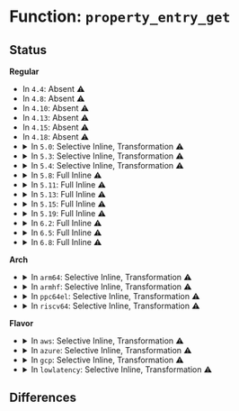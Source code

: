 # Function: <code>property_entry_get</code>

## Status
<b>Regular</b>
<ul>
<li>
In <code>4.4</code>: Absent ⚠️
</li>
<li>
In <code>4.8</code>: Absent ⚠️
</li>
<li>
In <code>4.10</code>: Absent ⚠️
</li>
<li>
In <code>4.13</code>: Absent ⚠️
</li>
<li>
In <code>4.15</code>: Absent ⚠️
</li>
<li>
In <code>4.18</code>: Absent ⚠️
</li>
<li>
<details>
<summary>In <code>5.0</code>: Selective Inline, Transformation ⚠️</summary>

**Collision:** Unique Static

**Inline:** Selective

**Transformation:** True

**Instances:**

```
In drivers/base/swnode.c (ffffffff816aa260)
Location: drivers/base/swnode.c:55
Inline: True
Inline callers:
  - drivers/base/swnode.c:software_node_read_string_array
  - drivers/base/swnode.c:software_node_read_int_array
  - drivers/base/swnode.c:software_node_property_present
  - drivers/base/swnode.c:property_entry_find
Direct callers:
  - drivers/base/swnode.c:software_node_read_string_array
  - drivers/base/swnode.c:software_node_read_int_array
  - drivers/base/swnode.c:software_node_property_present
  - drivers/base/swnode.c:property_entry_find
```
**Symbols:**

```
ffffffff816aa170-ffffffff816aa1af: property_entry_get.part.6 (STB_LOCAL)
```
</details>
</li>
<li>
<details>
<summary>In <code>5.3</code>: Selective Inline, Transformation ⚠️</summary>

**Collision:** Unique Static

**Inline:** Selective

**Transformation:** True

**Instances:**

```
In drivers/base/swnode.c (ffffffff816e3efa)
Location: drivers/base/swnode.c:94
Inline: True
Inline callers:
  - drivers/base/swnode.c:software_node_get_reference_args
  - drivers/base/swnode.c:software_node_read_string_array
  - drivers/base/swnode.c:software_node_read_string_array
  - drivers/base/swnode.c:software_node_read_int_array
  - drivers/base/swnode.c:software_node_property_present
  - drivers/base/swnode.c:property_entry_find
Direct callers:
  - drivers/base/swnode.c:software_node_get_reference_args
  - drivers/base/swnode.c:software_node_read_string_array
  - drivers/base/swnode.c:software_node_read_string_array
  - drivers/base/swnode.c:software_node_read_int_array
  - drivers/base/swnode.c:software_node_property_present
  - drivers/base/swnode.c:property_entry_find
```
**Symbols:**

```
ffffffff816e3b70-ffffffff816e3bb0: property_entry_get.part.0 (STB_LOCAL)
```
</details>
</li>
<li>
<details>
<summary>In <code>5.4</code>: Selective Inline, Transformation ⚠️</summary>

**Collision:** Unique Static

**Inline:** Selective

**Transformation:** True

**Instances:**

```
In drivers/base/swnode.c (ffffffff8170885a)
Location: drivers/base/swnode.c:94
Inline: True
Inline callers:
  - drivers/base/swnode.c:software_node_get_reference_args
  - drivers/base/swnode.c:software_node_read_string_array
  - drivers/base/swnode.c:software_node_read_string_array
  - drivers/base/swnode.c:software_node_read_int_array
  - drivers/base/swnode.c:software_node_property_present
  - drivers/base/swnode.c:property_entry_find
Direct callers:
  - drivers/base/swnode.c:software_node_get_reference_args
  - drivers/base/swnode.c:software_node_read_string_array
  - drivers/base/swnode.c:software_node_read_string_array
  - drivers/base/swnode.c:software_node_read_int_array
  - drivers/base/swnode.c:software_node_property_present
  - drivers/base/swnode.c:property_entry_find
```
**Symbols:**

```
ffffffff81707d60-ffffffff81707da0: property_entry_get.part.0 (STB_LOCAL)
```
</details>
</li>
<li>
<details>
<summary>In <code>5.8</code>: Full Inline ⚠️</summary>

**Collision:** Unique Static

**Inline:** Full

**Transformation:** False

**Instances:**

```
In drivers/base/swnode.c (ffffffff817c371c)
Location: drivers/base/swnode.c:94
Inline: True
Inline callers:
  - drivers/base/swnode.c:software_node_get_reference_args
  - drivers/base/swnode.c:software_node_get_reference_args
  - drivers/base/swnode.c:software_node_read_string_array
  - drivers/base/swnode.c:software_node_read_string_array
  - drivers/base/swnode.c:software_node_property_present
  - drivers/base/swnode.c:software_node_property_present
  - drivers/base/swnode.c:property_entry_read_int_array
  - drivers/base/swnode.c:property_entry_read_int_array
  - drivers/base/swnode.c:property_entry_find
  - drivers/base/swnode.c:property_entry_find
```
</details>
</li>
<li>
<details>
<summary>In <code>5.11</code>: Full Inline ⚠️</summary>

**Collision:** Unique Static

**Inline:** Full

**Transformation:** False

**Instances:**

```
In drivers/base/swnode.c (ffffffff817d86bc)
Location: drivers/base/swnode.c:94
Inline: True
Inline callers:
  - drivers/base/swnode.c:software_node_get_reference_args
  - drivers/base/swnode.c:software_node_get_reference_args
  - drivers/base/swnode.c:software_node_read_string_array
  - drivers/base/swnode.c:software_node_read_string_array
  - drivers/base/swnode.c:software_node_property_present
  - drivers/base/swnode.c:software_node_property_present
  - drivers/base/swnode.c:property_entry_read_int_array
  - drivers/base/swnode.c:property_entry_read_int_array
  - drivers/base/swnode.c:property_entry_find
  - drivers/base/swnode.c:property_entry_find
```
</details>
</li>
<li>
<details>
<summary>In <code>5.13</code>: Full Inline ⚠️</summary>

**Collision:** Unique Static

**Inline:** Full

**Transformation:** False

**Instances:**

```
In drivers/base/swnode.c (ffffffff817bc5fd)
Location: drivers/base/swnode.c:108
Inline: True
Inline callers:
  - drivers/base/swnode.c:software_node_graph_get_remote_endpoint
  - drivers/base/swnode.c:software_node_graph_get_remote_endpoint
  - drivers/base/swnode.c:software_node_get_reference_args
  - drivers/base/swnode.c:software_node_get_reference_args
  - drivers/base/swnode.c:software_node_read_string_array
  - drivers/base/swnode.c:software_node_read_string_array
  - drivers/base/swnode.c:software_node_read_string_array
  - drivers/base/swnode.c:software_node_read_string_array
  - drivers/base/swnode.c:software_node_property_present
  - drivers/base/swnode.c:software_node_property_present
  - drivers/base/swnode.c:property_entry_read_int_array
  - drivers/base/swnode.c:property_entry_read_int_array
  - drivers/base/swnode.c:property_entry_read_int_array
  - drivers/base/swnode.c:property_entry_read_int_array
```
</details>
</li>
<li>
<details>
<summary>In <code>5.15</code>: Full Inline ⚠️</summary>

**Collision:** Unique Static

**Inline:** Full

**Transformation:** False

**Instances:**

```
In drivers/base/swnode.c (ffffffff8184669d)
Location: drivers/base/swnode.c:110
Inline: True
Inline callers:
  - drivers/base/swnode.c:software_node_graph_get_remote_endpoint
  - drivers/base/swnode.c:software_node_graph_get_remote_endpoint
  - drivers/base/swnode.c:software_node_get_reference_args
  - drivers/base/swnode.c:software_node_get_reference_args
  - drivers/base/swnode.c:software_node_read_string_array
  - drivers/base/swnode.c:software_node_read_string_array
  - drivers/base/swnode.c:software_node_read_string_array
  - drivers/base/swnode.c:software_node_read_string_array
  - drivers/base/swnode.c:software_node_property_present
  - drivers/base/swnode.c:software_node_property_present
  - drivers/base/swnode.c:property_entry_read_int_array
  - drivers/base/swnode.c:property_entry_read_int_array
  - drivers/base/swnode.c:property_entry_read_int_array
  - drivers/base/swnode.c:property_entry_read_int_array
```
</details>
</li>
<li>
<details>
<summary>In <code>5.19</code>: Full Inline ⚠️</summary>

**Collision:** Unique Static

**Inline:** Full

**Transformation:** False

**Instances:**

```
In drivers/base/swnode.c (ffffffff8198a979)
Location: drivers/base/swnode.c:110
Inline: True
Inline callers:
  - drivers/base/swnode.c:software_node_graph_get_remote_endpoint
  - drivers/base/swnode.c:software_node_graph_get_remote_endpoint
  - drivers/base/swnode.c:software_node_get_reference_args
  - drivers/base/swnode.c:software_node_get_reference_args
  - drivers/base/swnode.c:software_node_read_string_array
  - drivers/base/swnode.c:software_node_read_string_array
  - drivers/base/swnode.c:software_node_read_string_array
  - drivers/base/swnode.c:software_node_read_string_array
  - drivers/base/swnode.c:software_node_property_present
  - drivers/base/swnode.c:software_node_property_present
  - drivers/base/swnode.c:property_entry_read_int_array
  - drivers/base/swnode.c:property_entry_read_int_array
  - drivers/base/swnode.c:property_entry_read_int_array
  - drivers/base/swnode.c:property_entry_read_int_array
```
</details>
</li>
<li>
<details>
<summary>In <code>6.2</code>: Full Inline ⚠️</summary>

**Collision:** Unique Static

**Inline:** Full

**Transformation:** False

**Instances:**

```
In drivers/base/swnode.c (ffffffff81af9df9)
Location: drivers/base/swnode.c:110
Inline: True
Inline callers:
  - drivers/base/swnode.c:software_node_graph_get_remote_endpoint
  - drivers/base/swnode.c:software_node_graph_get_remote_endpoint
  - drivers/base/swnode.c:software_node_get_reference_args
  - drivers/base/swnode.c:software_node_get_reference_args
  - drivers/base/swnode.c:software_node_property_present
  - drivers/base/swnode.c:software_node_property_present
  - drivers/base/swnode.c:property_entry_read_string_array
  - drivers/base/swnode.c:property_entry_read_string_array
  - drivers/base/swnode.c:property_entry_read_string_array
  - drivers/base/swnode.c:property_entry_read_string_array
  - drivers/base/swnode.c:property_entry_read_int_array
  - drivers/base/swnode.c:property_entry_read_int_array
  - drivers/base/swnode.c:property_entry_read_int_array
  - drivers/base/swnode.c:property_entry_read_int_array
```
</details>
</li>
<li>
<details>
<summary>In <code>6.5</code>: Full Inline ⚠️</summary>

**Collision:** Unique Static

**Inline:** Full

**Transformation:** False

**Instances:**

```
In drivers/base/swnode.c (ffffffff81b48295)
Location: drivers/base/swnode.c:110
Inline: True
Inline callers:
  - drivers/base/swnode.c:software_node_graph_get_remote_endpoint
  - drivers/base/swnode.c:software_node_graph_get_remote_endpoint
  - drivers/base/swnode.c:software_node_get_reference_args
  - drivers/base/swnode.c:software_node_get_reference_args
  - drivers/base/swnode.c:software_node_property_present
  - drivers/base/swnode.c:software_node_property_present
  - drivers/base/swnode.c:property_entry_read_string_array
  - drivers/base/swnode.c:property_entry_read_string_array
  - drivers/base/swnode.c:property_entry_read_string_array
  - drivers/base/swnode.c:property_entry_read_string_array
  - drivers/base/swnode.c:property_entry_read_int_array
  - drivers/base/swnode.c:property_entry_read_int_array
  - drivers/base/swnode.c:property_entry_read_int_array
  - drivers/base/swnode.c:property_entry_read_int_array
```
</details>
</li>
<li>
<details>
<summary>In <code>6.8</code>: Full Inline ⚠️</summary>

**Collision:** Unique Static

**Inline:** Full

**Transformation:** False

**Instances:**

```
In drivers/base/swnode.c (ffffffff81ba0685)
Location: drivers/base/swnode.c:110
Inline: True
Inline callers:
  - drivers/base/swnode.c:software_node_graph_get_remote_endpoint
  - drivers/base/swnode.c:software_node_graph_get_remote_endpoint
  - drivers/base/swnode.c:software_node_get_reference_args
  - drivers/base/swnode.c:software_node_get_reference_args
  - drivers/base/swnode.c:software_node_property_present
  - drivers/base/swnode.c:software_node_property_present
  - drivers/base/swnode.c:property_entry_read_string_array
  - drivers/base/swnode.c:property_entry_read_string_array
  - drivers/base/swnode.c:property_entry_read_string_array
  - drivers/base/swnode.c:property_entry_read_string_array
  - drivers/base/swnode.c:property_entry_read_int_array
  - drivers/base/swnode.c:property_entry_read_int_array
  - drivers/base/swnode.c:property_entry_read_int_array
  - drivers/base/swnode.c:property_entry_read_int_array
```
</details>
</li>
</ul>
<b>Arch</b>
<ul>
<li>
<details>
<summary>In <code>arm64</code>: Selective Inline, Transformation ⚠️</summary>

**Collision:** Unique Static

**Inline:** Selective

**Transformation:** True

**Instances:**

```
In drivers/base/swnode.c (ffff8000108f60f4)
Location: drivers/base/swnode.c:94
Inline: True
Inline callers:
  - drivers/base/swnode.c:software_node_get_reference_args
  - drivers/base/swnode.c:software_node_read_string_array
  - drivers/base/swnode.c:software_node_read_int_array
  - drivers/base/swnode.c:software_node_property_present
  - drivers/base/swnode.c:property_entry_find
Direct callers:
  - drivers/base/swnode.c:software_node_get_reference_args
  - drivers/base/swnode.c:software_node_read_string_array
  - drivers/base/swnode.c:software_node_read_int_array
  - drivers/base/swnode.c:software_node_property_present
  - drivers/base/swnode.c:property_entry_find
```
**Symbols:**

```
ffff8000108f5798-ffff8000108f57e8: property_entry_get.part.0 (STB_LOCAL)
```
</details>
</li>
<li>
<details>
<summary>In <code>armhf</code>: Selective Inline, Transformation ⚠️</summary>

**Collision:** Unique Static

**Inline:** Selective

**Transformation:** True

**Instances:**

```
In drivers/base/swnode.c (c09e1fd0)
Location: drivers/base/swnode.c:94
Inline: True
Inline callers:
  - drivers/base/swnode.c:software_node_get_reference_args
  - drivers/base/swnode.c:software_node_read_string_array
  - drivers/base/swnode.c:software_node_read_int_array
  - drivers/base/swnode.c:software_node_property_present
  - drivers/base/swnode.c:property_entry_find
Direct callers:
  - drivers/base/swnode.c:software_node_get_reference_args
  - drivers/base/swnode.c:software_node_read_string_array
  - drivers/base/swnode.c:software_node_read_int_array
  - drivers/base/swnode.c:software_node_property_present
  - drivers/base/swnode.c:property_entry_find
```
**Symbols:**

```
c09e1bc0-c09e1c24: property_entry_get.part.0 (STB_LOCAL)
```
</details>
</li>
<li>
<details>
<summary>In <code>ppc64el</code>: Selective Inline, Transformation ⚠️</summary>

**Collision:** Unique Static

**Inline:** Selective

**Transformation:** True

**Instances:**

```
In drivers/base/swnode.c (c000000000991168)
Location: drivers/base/swnode.c:94
Inline: True
Inline callers:
  - drivers/base/swnode.c:software_node_get_reference_args
  - drivers/base/swnode.c:software_node_read_string_array
  - drivers/base/swnode.c:software_node_read_string_array
  - drivers/base/swnode.c:software_node_read_int_array
  - drivers/base/swnode.c:software_node_property_present
  - drivers/base/swnode.c:property_entry_find
Direct callers:
  - drivers/base/swnode.c:software_node_get_reference_args
  - drivers/base/swnode.c:software_node_read_string_array
  - drivers/base/swnode.c:software_node_read_string_array
  - drivers/base/swnode.c:software_node_read_int_array
  - drivers/base/swnode.c:software_node_property_present
  - drivers/base/swnode.c:property_entry_find
```
**Symbols:**

```
c0000000009902d0-c0000000009904e0: property_entry_get.part.0 (STB_LOCAL)
```
</details>
</li>
<li>
<details>
<summary>In <code>riscv64</code>: Selective Inline, Transformation ⚠️</summary>

**Collision:** Unique Static

**Inline:** Selective

**Transformation:** True

**Instances:**

```
In drivers/base/swnode.c (ffffffe000587100)
Location: drivers/base/swnode.c:94
Inline: True
Inline callers:
  - drivers/base/swnode.c:software_node_get_reference_args
  - drivers/base/swnode.c:software_node_read_string_array
  - drivers/base/swnode.c:software_node_read_int_array
  - drivers/base/swnode.c:software_node_property_present
  - drivers/base/swnode.c:property_entry_find
Direct callers:
  - drivers/base/swnode.c:software_node_get_reference_args
  - drivers/base/swnode.c:software_node_read_string_array
  - drivers/base/swnode.c:software_node_read_int_array
  - drivers/base/swnode.c:software_node_property_present
  - drivers/base/swnode.c:property_entry_find
```
**Symbols:**

```
ffffffe0005869dc-ffffffe000586a20: property_entry_get.part.0 (STB_LOCAL)
```
</details>
</li>
</ul>
<b>Flavor</b>
<ul>
<li>
<details>
<summary>In <code>aws</code>: Selective Inline, Transformation ⚠️</summary>

**Collision:** Unique Static

**Inline:** Selective

**Transformation:** True

**Instances:**

```
In drivers/base/swnode.c (ffffffff816cdfaa)
Location: drivers/base/swnode.c:94
Inline: True
Inline callers:
  - drivers/base/swnode.c:software_node_get_reference_args
  - drivers/base/swnode.c:software_node_read_string_array
  - drivers/base/swnode.c:software_node_read_string_array
  - drivers/base/swnode.c:software_node_read_int_array
  - drivers/base/swnode.c:software_node_property_present
  - drivers/base/swnode.c:property_entry_find
Direct callers:
  - drivers/base/swnode.c:software_node_get_reference_args
  - drivers/base/swnode.c:software_node_read_string_array
  - drivers/base/swnode.c:software_node_read_string_array
  - drivers/base/swnode.c:software_node_read_int_array
  - drivers/base/swnode.c:software_node_property_present
  - drivers/base/swnode.c:property_entry_find
```
**Symbols:**

```
ffffffff816cd4b0-ffffffff816cd4f0: property_entry_get.part.0 (STB_LOCAL)
```
</details>
</li>
<li>
<details>
<summary>In <code>azure</code>: Selective Inline, Transformation ⚠️</summary>

**Collision:** Unique Static

**Inline:** Selective

**Transformation:** True

**Instances:**

```
In drivers/base/swnode.c (ffffffff816a92da)
Location: drivers/base/swnode.c:94
Inline: True
Inline callers:
  - drivers/base/swnode.c:software_node_get_reference_args
  - drivers/base/swnode.c:software_node_read_string_array
  - drivers/base/swnode.c:software_node_read_string_array
  - drivers/base/swnode.c:software_node_read_int_array
  - drivers/base/swnode.c:software_node_property_present
  - drivers/base/swnode.c:property_entry_find
Direct callers:
  - drivers/base/swnode.c:software_node_get_reference_args
  - drivers/base/swnode.c:software_node_read_string_array
  - drivers/base/swnode.c:software_node_read_string_array
  - drivers/base/swnode.c:software_node_read_int_array
  - drivers/base/swnode.c:software_node_property_present
  - drivers/base/swnode.c:property_entry_find
```
**Symbols:**

```
ffffffff816a87e0-ffffffff816a8820: property_entry_get.part.0 (STB_LOCAL)
```
</details>
</li>
<li>
<details>
<summary>In <code>gcp</code>: Selective Inline, Transformation ⚠️</summary>

**Collision:** Unique Static

**Inline:** Selective

**Transformation:** True

**Instances:**

```
In drivers/base/swnode.c (ffffffff816fc51a)
Location: drivers/base/swnode.c:94
Inline: True
Inline callers:
  - drivers/base/swnode.c:software_node_get_reference_args
  - drivers/base/swnode.c:software_node_read_string_array
  - drivers/base/swnode.c:software_node_read_string_array
  - drivers/base/swnode.c:software_node_read_int_array
  - drivers/base/swnode.c:software_node_property_present
  - drivers/base/swnode.c:property_entry_find
Direct callers:
  - drivers/base/swnode.c:software_node_get_reference_args
  - drivers/base/swnode.c:software_node_read_string_array
  - drivers/base/swnode.c:software_node_read_string_array
  - drivers/base/swnode.c:software_node_read_int_array
  - drivers/base/swnode.c:software_node_property_present
  - drivers/base/swnode.c:property_entry_find
```
**Symbols:**

```
ffffffff816fba20-ffffffff816fba60: property_entry_get.part.0 (STB_LOCAL)
```
</details>
</li>
<li>
<details>
<summary>In <code>lowlatency</code>: Selective Inline, Transformation ⚠️</summary>

**Collision:** Unique Static

**Inline:** Selective

**Transformation:** True

**Instances:**

```
In drivers/base/swnode.c (ffffffff8171672a)
Location: drivers/base/swnode.c:94
Inline: True
Inline callers:
  - drivers/base/swnode.c:software_node_get_reference_args
  - drivers/base/swnode.c:software_node_read_string_array
  - drivers/base/swnode.c:software_node_read_string_array
  - drivers/base/swnode.c:software_node_read_int_array
  - drivers/base/swnode.c:software_node_property_present
  - drivers/base/swnode.c:property_entry_find
Direct callers:
  - drivers/base/swnode.c:software_node_get_reference_args
  - drivers/base/swnode.c:software_node_read_string_array
  - drivers/base/swnode.c:software_node_read_string_array
  - drivers/base/swnode.c:software_node_read_int_array
  - drivers/base/swnode.c:software_node_property_present
  - drivers/base/swnode.c:property_entry_find
```
**Symbols:**

```
ffffffff817163a0-ffffffff817163e0: property_entry_get.part.0 (STB_LOCAL)
```
</details>
</li>
</ul>

## Differences
